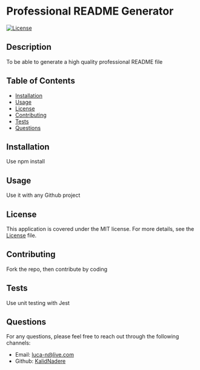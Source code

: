 
# Professional README Generator

[![License](https://img.shields.io/badge/License-MIT-yellow.svg)](https://opensource.org/licenses/MIT)
  
## Description
To be able to generate a high quality professional README file
  
## Table of Contents
- [Installation](#installation)
- [Usage](#usage)
- [License](#license)
- [Contributing](#contributing)
- [Tests](#tests)
- [Questions](#questions)

## Installation <a name='installation'></a>
Use npm install

## Usage <a name='usage'></a>
 Use it with any Github project
  
## License <a name='license'></a>
This application is covered under the MIT license. For more details, see the [License](https://opensource.org/licenses/MIT) file.
  
## Contributing <a name='contributing'></a>
Fork the repo, then contribute by coding
  
## Tests <a name='tests'></a>
Use unit testing with Jest
  
## Questions <a name='questions'></a>
For any questions, please feel free to reach out through the following channels:
- Email: luca-n@live.com
- Github: [KalidNadere](https://github.com/KalidNadere)

